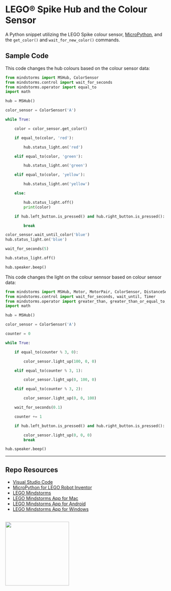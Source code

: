 # LEGO® Spike Hub and the Colour Sensor

A Python snippet utilizing the LEGO Spike colour sensor, [MicroPython](https://lego.github.io/MINDSTORMS-Robot-Inventor-hub-API/), and the `get_color()` and `wait_for_new_color()` commands.

## Sample Code

This code changes the hub colours based on the colour sensor data:

```py
from mindstorms import MSHub, ColorSensor
from mindstorms.control import wait_for_seconds
from mindstorms.operator import equal_to
import math

hub = MSHub()

color_sensor = ColorSensor('A')

while True:

    color = color_sensor.get_color()

    if equal_to(color, 'red'):

        hub.status_light.on('red')

    elif equal_to(color, 'green'):

        hub.status_light.on('green')

    elif equal_to(color, 'yellow'):

        hub.status_light.on('yellow')

    else:

        hub.status_light.off()
        print(color)

    if hub.left_button.is_pressed() and hub.right_button.is_pressed():

        break

color_sensor.wait_until_color('blue')
hub.status_light.on('blue')

wait_for_seconds(5)

hub.status_light.off()

hub.speaker.beep()
```

This code changes the light on the colour sennsor based on colour sensor data:

```py
from mindstorms import MSHub, Motor, MotorPair, ColorSensor, DistanceSensor, App
from mindstorms.control import wait_for_seconds, wait_until, Timer
from mindstorms.operator import greater_than, greater_than_or_equal_to, less_than, less_than_or_equal_to, equal_to, not_equal_to
import math

hub = MSHub()

color_sensor = ColorSensor('A')

counter = 0

while True:

    if equal_to(counter % 3, 0):

        color_sensor.light_up(100, 0, 0)

    elif equal_to(counter % 3, 1):

        color_sensor.light_up(0, 100, 0)

    elif equal_to(counter % 3, 2):

        color_sensor.light_up(0, 0, 100)

    wait_for_seconds(0.1)

    counter += 1

    if hub.left_button.is_pressed() and hub.right_button.is_pressed():

        color_sensor.light_up(0, 0, 0)
        break

hub.speaker.beep()
```

***

## Repo Resources

* [Visual Studio Code](https://code.visualstudio.com/)
* [MicroPython for LEGO Robot Inventor](https://www.lego.com/en-ca/themes/mindstorms/downloads)
* [LEGO Mindstorms](https://www.lego.com/en-ca/themes/mindstorms)
* [LEGO Mindstorms App for Mac](https://apps.apple.com/us/app/lego-mindstorms-inventor/id1515448947)
* [LEGO Mindstorms App for Android](https://play.google.com/store/apps/details?id=com.lego.retail.mindstorms)
* [LEGO Mindstorms App for Windows](https://www.microsoft.com/store/apps/9N7GN3KC2GK6)

<br>
<a href="https://codeadam.ca">
<img src="https://cdn.codeadam.ca/images@1.0.0/codeadam-logo-coloured-horizontal.png" width="200">
</a>
